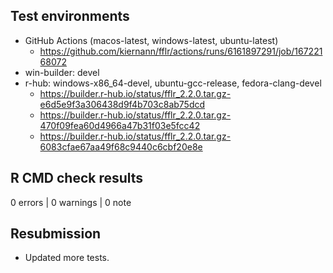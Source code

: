## Test environments

* GitHub Actions (macos-latest, windows-latest, ubuntu-latest)
  * https://github.com/kiernann/fflr/actions/runs/6161897291/job/16722168072
* win-builder: devel
* r-hub: windows-x86_64-devel, ubuntu-gcc-release, fedora-clang-devel
  * <https://builder.r-hub.io/status/fflr_2.2.0.tar.gz-e6d5e9f3a306438d9f4b703c8ab75dcd>
  * <https://builder.r-hub.io/status/fflr_2.2.0.tar.gz-470f09fea60d4966a47b31f03e5fcc42>
  * <https://builder.r-hub.io/status/fflr_2.2.0.tar.gz-6083cfae67aa49f68c9440c6cbf20e8e>

## R CMD check results

0 errors | 0 warnings | 0 note

## Resubmission

* Updated more tests.
